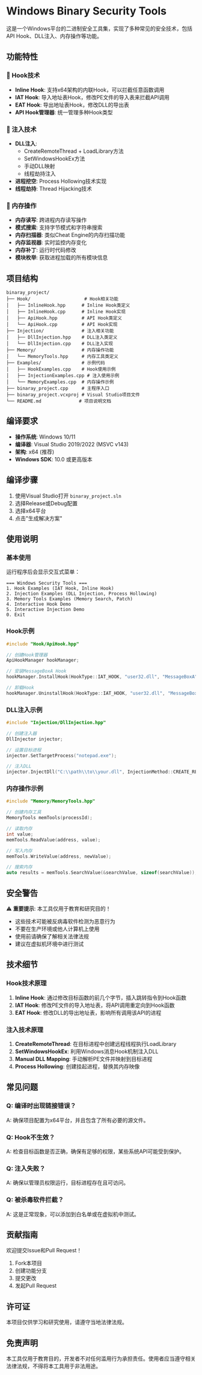 # Windows Binary Security Tools

这是一个Windows平台的二进制安全工具集，实现了多种常见的安全技术，包括API Hook、DLL注入、内存操作等功能。

## 功能特性

### 🎯 Hook技术
- **Inline Hook**: 支持x64架构的内联Hook，可以拦截任意函数调用
- **IAT Hook**: 导入地址表Hook，修改PE文件的导入表来拦截API调用
- **EAT Hook**: 导出地址表Hook，修改DLL的导出表
- **API Hook管理器**: 统一管理多种Hook类型

### 💉 注入技术
- **DLL注入**:
  - CreateRemoteThread + LoadLibrary方法
  - SetWindowsHookEx方法
  - 手动DLL映射
  - 线程劫持注入
- **进程挖空**: Process Hollowing技术实现
- **线程劫持**: Thread Hijacking技术

### 🧠 内存操作
- **内存读写**: 跨进程内存读写操作
- **模式搜索**: 支持字节模式和字符串搜索
- **内存扫描器**: 类似Cheat Engine的内存扫描功能
- **内存监视器**: 实时监控内存变化
- **内存补丁**: 运行时代码修改
- **模块枚举**: 获取进程加载的所有模块信息

## 项目结构

```
binaray_project/
├── Hook/                    # Hook相关功能
│   ├── InlineHook.hpp      # Inline Hook类定义
│   ├── InlineHook.cpp      # Inline Hook实现
│   ├── ApiHook.hpp         # API Hook类定义
│   └── ApiHook.cpp         # API Hook实现
├── Injection/              # 注入相关功能
│   ├── DllInjection.hpp    # DLL注入类定义
│   └── DllInjection.cpp    # DLL注入实现
├── Memory/                 # 内存操作功能
│   └── MemoryTools.hpp     # 内存工具类定义
├── Examples/               # 示例代码
│   ├── HookExamples.cpp    # Hook使用示例
│   ├── InjectionExamples.cpp # 注入使用示例
│   └── MemoryExamples.cpp  # 内存操作示例
├── binaray_project.cpp     # 主程序入口
├── binaray_project.vcxproj # Visual Studio项目文件
└── README.md              # 项目说明文档
```

## 编译要求

- **操作系统**: Windows 10/11
- **编译器**: Visual Studio 2019/2022 (MSVC v143)
- **架构**: x64 (推荐)
- **Windows SDK**: 10.0 或更高版本

## 编译步骤

1. 使用Visual Studio打开 `binaray_project.sln`
2. 选择Release或Debug配置
3. 选择x64平台
4. 点击"生成解决方案"

## 使用说明

### 基本使用

运行程序后会显示交互式菜单：

```
=== Windows Security Tools ===
1. Hook Examples (IAT Hook, Inline Hook)
2. Injection Examples (DLL Injection, Process Hollowing)
3. Memory Tools Examples (Memory Search, Patch)
4. Interactive Hook Demo
5. Interactive Injection Demo
0. Exit
```

### Hook示例

```cpp
#include "Hook/ApiHook.hpp"

// 创建Hook管理器
ApiHookManager hookManager;

// 安装MessageBoxA Hook
hookManager.InstallHook(HookType::IAT_HOOK, "user32.dll", "MessageBoxA", MyHookFunction);

// 卸载Hook
hookManager.UninstallHook(HookType::IAT_HOOK, "user32.dll", "MessageBoxA");
```

### DLL注入示例

```cpp
#include "Injection/DllInjection.hpp"

// 创建注入器
DllInjector injector;

// 设置目标进程
injector.SetTargetProcess("notepad.exe");

// 注入DLL
injector.InjectDll("C:\\path\\to\\your.dll", InjectionMethod::CREATE_REMOTE_THREAD);
```

### 内存操作示例

```cpp
#include "Memory/MemoryTools.hpp"

// 创建内存工具
MemoryTools memTools(processId);

// 读取内存
int value;
memTools.ReadValue(address, value);

// 写入内存
memTools.WriteValue(address, newValue);

// 搜索内存
auto results = memTools.SearchValue(&searchValue, sizeof(searchValue));
```

## 安全警告

⚠️ **重要提示**: 本工具仅用于教育和研究目的！

- 这些技术可能被反病毒软件检测为恶意行为
- 不要在生产环境或他人计算机上使用
- 使用前请确保了解相关法律法规
- 建议在虚拟机环境中进行测试

## 技术细节

### Hook技术原理

1. **Inline Hook**: 通过修改目标函数的前几个字节，插入跳转指令到Hook函数
2. **IAT Hook**: 修改PE文件的导入地址表，将API调用重定向到Hook函数
3. **EAT Hook**: 修改DLL的导出地址表，影响所有调用该API的进程

### 注入技术原理

1. **CreateRemoteThread**: 在目标进程中创建远程线程执行LoadLibrary
2. **SetWindowsHookEx**: 利用Windows消息Hook机制注入DLL
3. **Manual DLL Mapping**: 手动解析PE文件并映射到目标进程
4. **Process Hollowing**: 创建挂起进程，替换其内存映像

## 常见问题

### Q: 编译时出现链接错误？
A: 确保项目配置为x64平台，并且包含了所有必要的源文件。

### Q: Hook不生效？
A: 检查目标函数是否正确，确保有足够的权限，某些系统API可能受到保护。

### Q: 注入失败？
A: 确保以管理员权限运行，目标进程存在且可访问。

### Q: 被杀毒软件拦截？
A: 这是正常现象，可以添加到白名单或在虚拟机中测试。

## 贡献指南

欢迎提交Issue和Pull Request！

1. Fork本项目
2. 创建功能分支
3. 提交更改
4. 发起Pull Request

## 许可证

本项目仅供学习和研究使用，请遵守当地法律法规。

## 免责声明

本工具仅用于教育目的，开发者不对任何滥用行为承担责任。使用者应当遵守相关法律法规，不得将本工具用于非法用途。
